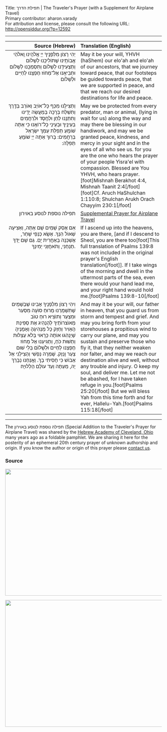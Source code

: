 <html>
<head></head>
<body>
Title: תפילת הדרך | The Traveler's Prayer (with a Supplement for Airplane Travel)<br />
Primary contributor: aharon.varady<br />
For attribution and license, please consult the following URL: <a href="http://opensiddur.org/?p=12592">http://opensiddur.org/?p=12592</a>
<p />
<hr />

<table style="margin-left: auto;margin-right: auto;" class="draggable">
<thead><tr><th id="x" style="text-align: right;">Source (Hebrew)</th><th style="text-align: left;">Translation (English)</th></tr></thead>
<tbody>
<tr><td style="vertical-align:top;" width="46%">
<div class="liturgy" style="text-align: right;"><span lang="he">
יְהִי רָצוֹן מִלְּפָנֶֽיךָ 
יְיָ אֱלֹהֵֽינוּ וֵֽאלֹהֵי אֲבוֹתֵֽינוּ 
שֶׁתּוֹלִיכֵֽנוּ לְשָׁלוֹם 
וְתַצְעִידֵֽנוּ לְשָׁלוֹם 
וְתִסְמְכֵֽנוּ לְשָׁלוֹם 
וּתְבִיאֵֽנוּ אֶל־מְחוֹז חֶפְצֵֽנוּ לְחַיִּים וּלְשָׁלוֹם 
</span></div>
</td>
 
<td style="vertical-align:top;" width="53%">
<div class="english">
May it be your will, 
YHVH (haShem) our elo'ah and elo'ah of our ancestors, 
that we journey toward peace, 
that our footsteps be guided towards peace, 
that we are supported in peace,
and that we reach our desired destinations for life and peace. 
</div></td></tr>


<tr><td style="vertical-align:top;" width="46%">
<div class="liturgy" style="text-align: right;"><span lang="he">
וְתַצִּילֵֽנוּ מִכַּף כָּל־אוֹיֵב וְאוֹרֵב בַּדֶּֽרֶךְ 
וְתִשְׁלַח בְּרָכָה בְּמַעֲשֵׂה יָדֵֽינוּ 
וְתִתְּנֵֽנוּ לְחֵן וּלְחֶֽסֶד וּלְרַחֲמִים בְּעֵינֶֽיךָ 
וּבְעֵינֵי כָל־רוֹאֵֽנוּ 
כִּי אַתָּה שׁוֹמֵֽעַ תְּפִלַּת עַמְּךָ יִשְׂרָאֵל בְּרַחֲמִים: 
בָּרוּךְ אַתָּה יְיָ שׁוֹמֵֽעַ תְּפִלָּה:‏ 
</span></div>
</td>
 
<td style="vertical-align:top;" width="53%">
<div class="english">
May we be protected from every predator, man or animal, (lying in wait for us) along the way 
and may there be blessing in our handiwork, 
and may we be granted peace, kindness, and mercy in your sight
and in the eyes of all who see us. 
for you are the one who hears the prayer of your people Yisra'el with compassion. 
Blessed are You YHVH, who hears prayer.[foot]Mishnah Berakhot 4:4, Mishnah Taanit 2:4[/foot][foot]Cf. Aruch HaShulchan 1:110:8; Shulchan Arukh Orach Chayyim 230:1[/foot]
</div></td></tr>


<tr><td style="vertical-align:top;" width="46%">
<div class="liturgy" style="text-align: right;"><span lang="he">
תפילה נוספת לנוסע באוירון
</span></div>
</td>
 
<td style="vertical-align:top;" width="53%">
<div class="english">
<u>Supplemental Prayer for Airplane Travel</u>
</div>
</td></tr>


<tr><td style="vertical-align:top;" width="46%">
<div class="liturgy" style="text-align: right;"><span lang="he">
אִם אֶסַק שָׁמַיִם שָׁם אָתָּה, 
וְאַצִיעָה שְׁאוֺל הִנְךָ. 
אֶשָׂא כַנְפֵי שָׁחַר, 
אֶשְׁכְּנָה בְאַחֲרִית יָם. 
גַם שָׁם יָדְךָ תַנְחֵנִי, 
וְתֹאחֲזֵנִי יְמִינְךָ. 
</span></div>
</td>
 
<td style="vertical-align:top;" width="53%">
<div class="english">
If I ascend up into the heavens, you are there, 
[and if I descend to Sheol, you are there too[foot]This full translation of Psalms 139:8 was not included in the original prayer's English translation[/foot]]. 
If I take wings of the morning 
and dwell in the uttermost parts of the sea, 
even there would your hand lead me, 
and your right hand would hold me.[foot]Psalms 139:8-10[/foot] 
</div></td></tr>


<tr><td style="vertical-align:top;" width="46%">
<div class="liturgy" style="text-align: right;"><span lang="he">
וִיהִי רָצוֺן מִלְפָנֶיךָ 
אָבִינוּ שֶׁבַשָׁמַיִם 
שֶׁתִּשְׁמְרֵנוּ מֵרוּחַ סוֺעָה מִסַעַר וּמִצַעַר 
וְתוֺצִיא רוּחַ טוֺב מֵאוֺצרוֺתֶיךָ 
לְהַנְהִיג אֶת סְפִינַת הָאַוִיר 
וְחַזֵק כָּל מַנְהִיגֶהָ וְאָמָנֶיהָ שֶׁיַנְהִגוּ אוֺתָה כָּרָאוּי 
בְּלֹא עַצְלוּת וְתֵשׁוּת כֹּחַ, 
וְתַגִיעֵנוּ אֶל מְחוֺז חֶפְצֵנוּ לְחַיִים וּלְשָׁלוֺם 
בְּלִי שׁוּם צַעַר וָנֵזֶק. 
שָׁמְרָה נַפְשִׁי וְהַצִילֵנִי 
אַל אֵבוֹשׁ 
כִּי חָסִיתִי בָךְ. 
וַאֲנַחְנוּ נְבָרֵךְ יָהּ, 
מֵעַתָּה וְעַד עוֺלָם הַלְלוּיָהּ׃
</span></div>
</td>
 
<td style="vertical-align:top;" width="53%">
<div class="english">
And may it be your will, 
our father in heaven, 
that you guard us from storm and tempest and grief. 
And may you bring forth from your storehouses a propitious wind 
to carry our plane, 
and may you sustain and preserve those who fly it, 
that they neither weaken nor falter, 
and may we reach our destination alive and well, 
without any trouble and injury. 
O keep my soul, and deliver me. 
Let me not be abashed, 
for I have taken refuge in you.[foot]Psalms 25:20[/foot] 
But we will bless Yah 
from this time forth and for ever, Hallelu-Yah.[foot]Psalms 115:18[/foot]
</div>
</td></tr></tbody></table>

<hr />

The תפילה נוספת לנוסע באוירון (Special Addition to the Traveler's Prayer for Airplane Travel) was shared by the <a href="http://www.hac1.org/">Hebrew Academy of Cleveland, Ohio</a> many years ago as a foldable pamphlet. We are sharing it here for the posterity of an ephemeral 20th century prayer of unknown authorship and origin. If you know the author or origin of this prayer please <a href="https://opensiddur.org/contact/">contact us</a>.

<h3>Source</h3>

<a href="https://opensiddur.org/wp-content/uploads/2016/02/2016-05-28-0001-e1464500501780.jpg"><img src="https://opensiddur.org/wp-content/uploads/2016/02/2016-05-28-0001-e1464500501780-1024x653.jpg" alt="" width="640" height="408" class="alignnone size-large wp-image-13572" /></a>

<a href="https://opensiddur.org/wp-content/uploads/2016/02/2016-05-28-0002-e1464500526697.jpg"><img src="https://opensiddur.org/wp-content/uploads/2016/02/2016-05-28-0002-e1464500526697-1024x653.jpg" alt="" width="640" height="408" class="alignnone size-large wp-image-13573" /></a>
</body>
</html>